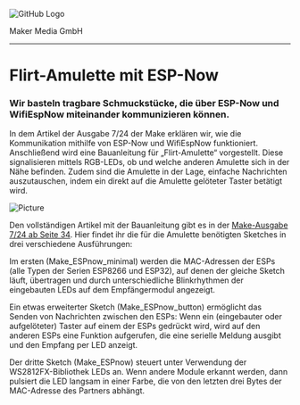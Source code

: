 ![GitHub Logo](http://www.heise.de/make/icons/make_logo.png)

Maker Media GmbH

***

# Flirt-Amulette mit ESP-Now
### Wir basteln tragbare Schmuckstücke, die über ESP-Now und WifiEspNow miteinander kommunizieren können. 

In dem Artikel der Ausgabe 7/24 der Make erklären wir, wie die Kommunikation mithilfe von ESP-Now und WifiEspNow funktioniert. Anschließend wird eine Bauanleitung für „Flirt-Amulette“ vorgestellt. Diese signalisieren mittels RGB-LEDs, ob und welche anderen Amulette sich in der Nähe befinden. Zudem sind die Amulette in der Lage, einfache Nachrichten auszutauschen, indem ein direkt auf die Amulette gelöteter Taster betätigt wird.

![Picture](https://github.com/MakeMagazinDE/Flirt-Amulette/blob/master/Bild%2003%20-%20GitHub.jpg)

Den vollständigen Artikel mit der Bauanleitung gibt es in der [Make-Ausgabe 7/24 ab Seite 34](https://www.heise.de/select/make/2019/5/1571592996373573). Hier findet ihr die für die Amulette benötigten Sketches in drei verschiedene Ausführungen:

Im ersten (Make_ESPnow_minimal) werden die MAC-Adressen der ESPs (alle Typen der Serien ESP8266 und ESP32), auf denen der gleiche Sketch läuft, übertragen und durch unterschiedliche Blinkrhythmen der eingebauten LEDs auf dem Empfängermodul angezeigt.

Ein etwas erweiterter Sketch (Make_ESPnow_button) ermöglicht das Senden von Nachrichten zwischen den ESPs: Wenn ein (eingebauter oder aufgelöteter) Taster auf einem der ESPs gedrückt wird, wird auf den anderen ESPs eine Funktion aufgerufen, die eine serielle Meldung ausgibt und den Empfang per LED anzeigt.

Der dritte Sketch (Make_ESPnow) steuert unter Verwendung der WS2812FX-Bibliothek LEDs an. Wenn andere Module erkannt werden, dann pulsiert die LED langsam in einer Farbe, die von den letzten drei Bytes der MAC-Adresse des Partners abhängt.
